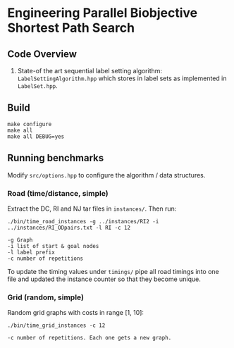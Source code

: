 # Engineering Parallel Biobjective Shortest Path Search

## Code Overview

1. State-of the art sequential label setting algorithm: `LabelSettingAlgorithm.hpp` which stores in label sets as implemented in `LabelSet.hpp`.

## Build
  
    make configure
    make all
    make all DEBUG=yes

## Running benchmarks
Modify `src/options.hpp` to configure the algorithm / data structures.

### Road (time/distance, simple)
Extract the DC, RI and NJ tar files in `instances/`. Then run:

    ./bin/time_road_instances -g ../instances/RI2 -i ../instances/RI_ODpairs.txt -l RI -c 12

    -g Graph
    -i list of start & goal nodes
    -l label prefix
    -c number of repetitions

To update the timing values under `timings/` pipe all road timings into one file and updated the instance counter so that they become unique.

### Grid (random, simple)
Random grid graphs with costs in range [1, 10]:
  
    ./bin/time_grid_instances -c 12

    -c number of repetitions. Each one gets a new graph.


